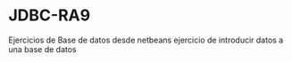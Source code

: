 # JDBC-RA9
Ejercicios de Base de datos desde netbeans ejercicio de introducir datos a una base de datos
